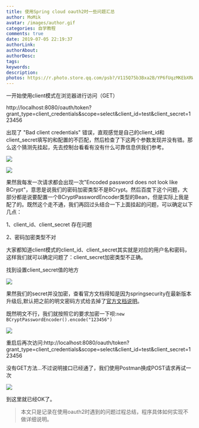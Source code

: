 ```yaml
---
title: 使用Spring cloud oauth2时一些问题汇总
author: MoMik
avatar: /images/author.gif
categories: 自学教程
comments: true
date: 2019-07-05 22:19:37
authorLink:
authorAbout:
authorDesc:
tags:
keywords:
description:
photos: https://r.photo.store.qq.com/psb?/V115Q75b3Bxa2B/YP6fUqzMKEbXRWxC4A35l5ZMGNHkttpTJmUFlcDEQEs!/r/dFIBAAAAAAAAnull&bo=MAe.ATAHvgEDCSw!&rf=photolist&t=5_yake_qzoneimgout.png
---
```


一开始使用client模式在浏览器进行访问（GET）

http://localhost:8080/oauth/token?grant_type=client_credentials&scope=select&client_id=test&client_secret=123456

出现了 "Bad client credentials" 错误，直观感觉是自己的client_id和client_secret填写的和配置的不匹配，然后检查了下这两个参数发现并没有错。那么这个猜测先挂起，先去控制台看看有没有什么可靠信息供我们参考。

![](https://r.photo.store.qq.com/psb?/V115Q75b3Bxa2B/YP6fUqzMKEbXRWxC4A35l5ZMGNHkttpTJmUFlcDEQEs!/r/dFIBAAAAAAAAnull&bo=MAe.ATAHvgEDCSw!&rf=photolist&t=5_yake_qzoneimgout.png)

![](https://r.photo.store.qq.com/psb?/V115Q75b3Bxa2B/8ykeQAyWunOmb83QwXIp*BNws9gFklyiorMSFmXUe94!/r/dAgBAAAAAAAAnull&bo=IAf8ACAH*AADCSw!&rf=photolist&t=5_yake_qzoneimgout.png)

果然我每发一次请求都会出现一次"Encoded password does not look like BCrypt"，意思是说我们的密码加密类型不是BCrypt。然后百度下这个问题，大部分都是说要配置一个BCryptPasswordEncoder类型的Bean，但是实际上我是配了的。既然这个走不通，我们再回过头结合一下上面挂起的问题，可以确定以下几点：

1、client_id、client_secret 存在问题

2、密码加密类型不对

大家都知道client模式的client_id、client_secret其实就是对应的用户名和密码，这样我们就可以确定问题了：client_secret加密类型不正确。

找到设置client_secret值的地方

![](https://r.photo.store.qq.com/psb?/V115Q75b3Bxa2B/cjNopvbKJhv4Ceg6J0iXN5GRMGdLHY96jmRyX2QXXpI!/r/dLgAAAAAAAAAnull&bo=IAd2AQAAAAADB3I!&rf=photolist&t=5_yake_qzoneimgout.png)

果然我们的secret并没加密，查看官方文档得知是因为springsecurity在最新版本升级后,默认把之前的明文密码方式给去掉了[官方文档说明](https://spring.io/blog/2017/11/01/spring-security-5-0-0-rc1-released#password-storage-updated)。

既然明文不行，我们就按照它的要求加密一下呗:`new BCryptPasswordEncoder().encode("123456")`

![](https://r.photo.store.qq.com/psb?/V115Q75b3Bxa2B/DqmMYevuke9QuprG.2zNYoao92jfzlOIBYu6ERNo3FQ!/r/dL8AAAAAAAAAnull&bo=EAd8AQAAAAADB0g!&rf=photolist&t=5_yake_qzoneimgout.png)

重启后再次访问:http://localhost:8080/oauth/token?grant_type=client_credentials&scope=select&client_id=test&client_secret=123456



没有GET方法…不过说明接口已经通了，我们使用Postman换成POST请求再试一次

![](https://r.photo.store.qq.com/psb?/V115Q75b3Bxa2B/y8lwJS4yN0Ba9Qiy01eg5IB2duv0vrPsWV2ZJOOLvAI!/r/dLgAAAAAAAAAnull&bo=PQWAAsIKIgUDCXk!&rf=photolist&t=5_yake_qzoneimgout.png)

到这里就已经OK了。

>  本文只是记录在使用oauth2时遇到的问题过程总结，程序具体如何实现不做详细说明。